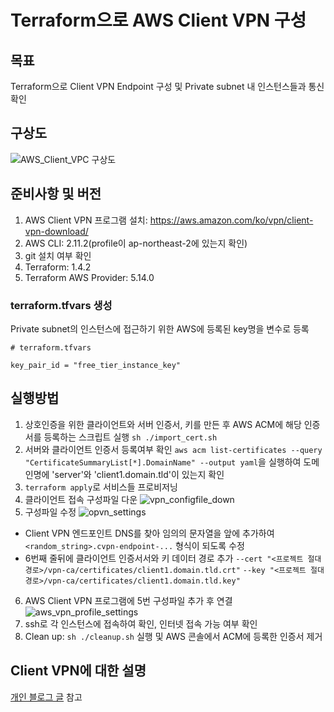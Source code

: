 # Terraform으로 AWS Client VPN 구성

## 목표

Terraform으로 Client VPN Endpoint 구성 및 Private subnet 내 인스턴스들과 통신 확인

## 구상도

![AWS_Client_VPC 구상도](https://github.com/ddinggu/blog-comments/assets/37839700/b08ad1ad-b591-41d7-9dd1-607ec0208eff)

## 준비사항 및 버전

1. AWS Client VPN 프로그램 설치: https://aws.amazon.com/ko/vpn/client-vpn-download/
2. AWS CLI: 2.11.2(profile이 ap-northeast-2에 있는지 확인)
3. git 설치 여부 확인
4. Terraform: 1.4.2
5. Terraform AWS Provider: 5.14.0

### terraform.tfvars 생성

Private subnet의 인스턴스에 접근하기 위한 AWS에 등록된 key명을 변수로 등록

```
# terraform.tfvars

key_pair_id = "free_tier_instance_key"
```

## 실행방법

1. 상호인증을 위한 클라이언트와 서버 인증서, 키를 만든 후 AWS ACM에 해당 인증서를 등록하는 스크립트 실행 `sh ./import_cert.sh`
2. 서버와 클라이언트 인증서 등록여부 확인 `aws acm list-certificates --query "CertificateSummaryList[*].DomainName" --output yaml`을 실행하여 도메인명에 'server'와 'client1.domain.tld'이 있는지 확인
3. `terraform apply`로 서비스들 프로비저닝
4. 클라이언트 접속 구성파일 다운
   ![vpn_configfile_down](https://github.com/ddinggu/blog-comments/assets/37839700/24685d2b-a792-43d3-b525-3f5c0827157f)
5. 구성파일 수정
   ![opvn_settings](https://github.com/ddinggu/blog-comments/assets/37839700/86d5756d-3857-4bb0-9fb3-b5c3b1562161)

- Client VPN 엔드포인트 DNS를 찾아 임의의 문자열을 앞에 추가하여 `<random_string>.cvpn-endpoint-...` 형식이 되도록 수정
- 6번째 줄뒤에 클라이언트 인증서서와 키 데이터 경로 추가
  `--cert "<프로젝트 절대경로>/vpn-ca/certificates/client1.domain.tld.crt"`
  `--key "<프로젝트 절대경로>/vpn-ca/certificates/client1.domain.tld.key"`

6. AWS Client VPN 프로그램에 5번 구성파일 추가 후 연결
   ![aws_vpn_profile_settings](https://github.com/ddinggu/blog-comments/assets/37839700/68e08171-2bdc-4930-aed5-243cfb8d4f23)
7. ssh로 각 인스턴스에 접속하여 확인, 인터넷 접속 가능 여부 확인
8. Clean up: `sh ./cleanup.sh` 실행 및 AWS 콘솔에서 ACM에 등록한 인증서 제거

## Client VPN에 대한 설명

[개인 블로그 글](https://ddinggu-blog.vercel.app/aws-client-vpn-%EA%B5%AC%EC%B6%95%ED%95%B4%EB%B3%B4%EA%B8%B0) 참고
